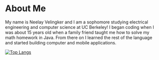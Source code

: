 # About Me
My name is Neelay Velingker and I am a sophomore studying electrical engineering and computer science at UC Berkeley!  I began coding when I was about 15 years old when a family friend taught me how to solve my math homework in Java.  From there on I learned the rest of the language and started building computer and mobile applications.

[![Top Langs](https://github-readme-stats.vercel.app/api/top-langs/?username=nvelingker&layout=compact&langs_count=10)](https://github.com/nvelingker)
